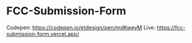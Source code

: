 # FCC-Submission-Form

Codepen: https://codepen.io/etdesign/pen/mdKweyM
Live: https://fcc-submission-form.vercel.app/

